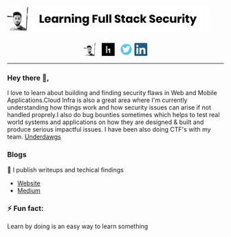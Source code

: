 # [![](https://raw.githubusercontent.com/jaiswalakshansh/jaiswalakshansh/master/icons/banner.png)](https://akshanshjaiswal.com)
<p align='center'>
<a href="https://akshanshjaiswal.com"><img height="30" src="https://github.com/jaiswalakshansh/jaiswalakshansh/blob/master/icons/akshansh.jpg?raw=true"></a>&nbsp;&nbsp;
<a href="https://hackerone.com/akshansh"><img height="30" src="https://github.com/jaiswalakshansh/jaiswalakshansh/blob/master/icons/hackerone.png?raw=true"></a>&nbsp;&nbsp;
<a href="https://twitter.com/akshanshjaiswl"><img height="30" src="https://github.com/jaiswalakshansh/jaiswalakshansh/blob/master/icons/twitter.png?raw=true"></a>
<a href="https://www.linkedin.com/in/akshanshjaiswal/"><img height="30" src="https://github.com/jaiswalakshansh/jaiswalakshansh/blob/master/icons/linkedin.png?raw=true"></a>
</p>

<hr>

### Hey there 👋,

I love to learn about building and finding security flaws in Web and Mobile Applications.Cloud Infra is also a great area where I'm currently understanding how things work and how security issues can arise if not handled proprely.I also do bug bounties sometimes which helps to test real world systems and applications on how they are designed & built and produce serious impactful issues. I have been also doing CTF's with my team. 
[Underdawgs](https://underdawgs.in/)


### Blogs
💌 I publish writeups and techical findings 
- [Website](https://akshanshjaiswal.com/posts/)
- [Medium](https://medium.com/@akshanshjaiswal)

### ⚡ Fun fact:
Learn by doing is an easy way to learn something
